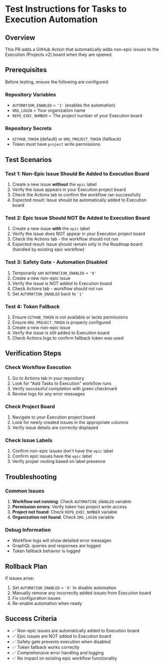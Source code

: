# Test Instructions for Tasks to Execution Automation

## Overview
This PR adds a GitHub Action that automatically adds non-epic issues to the Execution (Projects v2) board when they are opened.

## Prerequisites
Before testing, ensure the following are configured:

### Repository Variables
- `AUTOMATION_ENABLED` = `'1'` (enables the automation)
- `ORG_LOGIN` = Your organization name
- `REPO_EXEC_NUMBER` = The project number of your Execution board

### Repository Secrets
- `GITHUB_TOKEN` (default) or `ORG_PROJECT_TOKEN` (fallback)
- Token must have `project` write permissions

## Test Scenarios

### Test 1: Non-Epic Issue Should Be Added to Execution Board
1. Create a new issue **without** the `epic` label
2. Verify the issue appears in your Execution project board
3. Check the Actions tab to confirm the workflow ran successfully
4. Expected result: Issue should be automatically added to Execution board

### Test 2: Epic Issue Should NOT Be Added to Execution Board
1. Create a new issue **with** the `epic` label
2. Verify the issue does NOT appear in your Execution project board
3. Check the Actions tab - the workflow should not run
4. Expected result: Issue should remain only in the Roadmap board (handled by existing epic workflow)

### Test 3: Safety Gate - Automation Disabled
1. Temporarily set `AUTOMATION_ENABLED` = `'0'`
2. Create a new non-epic issue
3. Verify the issue is NOT added to Execution board
4. Check Actions tab - workflow should not run
5. Set `AUTOMATION_ENABLED` back to `'1'`

### Test 4: Token Fallback
1. Ensure `GITHUB_TOKEN` is not available or lacks permissions
2. Ensure `ORG_PROJECT_TOKEN` is properly configured
3. Create a new non-epic issue
4. Verify the issue is still added to Execution board
5. Check Actions logs to confirm fallback token was used

## Verification Steps

### Check Workflow Execution
1. Go to Actions tab in your repository
2. Look for "Add Tasks to Execution" workflow runs
3. Verify successful completion with green checkmark
4. Review logs for any error messages

### Check Project Board
1. Navigate to your Execution project board
2. Look for newly created issues in the appropriate columns
3. Verify issue details are correctly displayed

### Check Issue Labels
1. Confirm non-epic issues don't have the `epic` label
2. Confirm epic issues have the `epic` label
3. Verify proper routing based on label presence

## Troubleshooting

### Common Issues
1. **Workflow not running**: Check `AUTOMATION_ENABLED` variable
2. **Permission errors**: Verify token has project write access
3. **Project not found**: Check `REPO_EXEC_NUMBER` variable
4. **Organization not found**: Check `ORG_LOGIN` variable

### Debug Information
- Workflow logs will show detailed error messages
- GraphQL queries and responses are logged
- Token fallback behavior is logged

## Rollback Plan
If issues arise:
1. Set `AUTOMATION_ENABLED` = `'0'` to disable automation
2. Manually remove any incorrectly added issues from Execution board
3. Fix configuration issues
4. Re-enable automation when ready

## Success Criteria
- ✅ Non-epic issues are automatically added to Execution board
- ✅ Epic issues are NOT added to Execution board
- ✅ Safety gate prevents execution when disabled
- ✅ Token fallback works correctly
- ✅ Comprehensive error handling and logging
- ✅ No impact on existing epic workflow functionality
